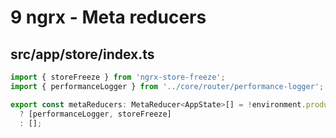 # 9 ngrx - Meta reducers

## src/app/store/index.ts

```ts
import { storeFreeze } from 'ngrx-store-freeze';
import { performanceLogger } from '../core/router/performance-logger';

export const metaReducers: MetaReducer<AppState>[] = !environment.production
  ? [performanceLogger, storeFreeze]
  : [];
```
